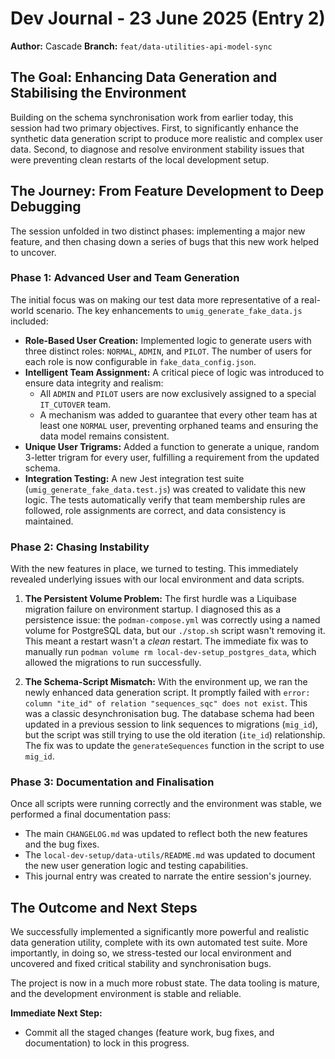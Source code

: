 # Dev Journal - 23 June 2025 (Entry 2)

**Author:** Cascade
**Branch:** `feat/data-utilities-api-model-sync`

## The Goal: Enhancing Data Generation and Stabilising the Environment

Building on the schema synchronisation work from earlier today, this session had two primary objectives. First, to significantly enhance the synthetic data generation script to produce more realistic and complex user data. Second, to diagnose and resolve environment stability issues that were preventing clean restarts of the local development setup.

## The Journey: From Feature Development to Deep Debugging

The session unfolded in two distinct phases: implementing a major new feature, and then chasing down a series of bugs that this new work helped to uncover.

### Phase 1: Advanced User and Team Generation

The initial focus was on making our test data more representative of a real-world scenario. The key enhancements to `umig_generate_fake_data.js` included:

- **Role-Based User Creation:** Implemented logic to generate users with three distinct roles: `NORMAL`, `ADMIN`, and `PILOT`. The number of users for each role is now configurable in `fake_data_config.json`.
- **Intelligent Team Assignment:** A critical piece of logic was introduced to ensure data integrity and realism:
  - All `ADMIN` and `PILOT` users are now exclusively assigned to a special `IT_CUTOVER` team.
  - A mechanism was added to guarantee that every other team has at least one `NORMAL` user, preventing orphaned teams and ensuring the data model remains consistent.
- **Unique User Trigrams:** Added a function to generate a unique, random 3-letter trigram for every user, fulfilling a requirement from the updated schema.
- **Integration Testing:** A new Jest integration test suite (`umig_generate_fake_data.test.js`) was created to validate this new logic. The tests automatically verify that team membership rules are followed, role assignments are correct, and data consistency is maintained.

### Phase 2: Chasing Instability

With the new features in place, we turned to testing. This immediately revealed underlying issues with our local environment and data scripts.

1. **The Persistent Volume Problem:** The first hurdle was a Liquibase migration failure on environment startup. I diagnosed this as a persistence issue: the `podman-compose.yml` was correctly using a named volume for PostgreSQL data, but our `./stop.sh` script wasn't removing it. This meant a restart wasn't a _clean_ restart. The immediate fix was to manually run `podman volume rm local-dev-setup_postgres_data`, which allowed the migrations to run successfully.

2. **The Schema-Script Mismatch:** With the environment up, we ran the newly enhanced data generation script. It promptly failed with `error: column "ite_id" of relation "sequences_sqc" does not exist`. This was a classic desynchronisation bug. The database schema had been updated in a previous session to link sequences to migrations (`mig_id`), but the script was still trying to use the old iteration (`ite_id`) relationship. The fix was to update the `generateSequences` function in the script to use `mig_id`.

### Phase 3: Documentation and Finalisation

Once all scripts were running correctly and the environment was stable, we performed a final documentation pass:

- The main `CHANGELOG.md` was updated to reflect both the new features and the bug fixes.
- The `local-dev-setup/data-utils/README.md` was updated to document the new user generation logic and testing capabilities.
- This journal entry was created to narrate the entire session's journey.

## The Outcome and Next Steps

We successfully implemented a significantly more powerful and realistic data generation utility, complete with its own automated test suite. More importantly, in doing so, we stress-tested our local environment and uncovered and fixed critical stability and synchronisation bugs.

The project is now in a much more robust state. The data tooling is mature, and the development environment is stable and reliable.

**Immediate Next Step:**

- Commit all the staged changes (feature work, bug fixes, and documentation) to lock in this progress.

